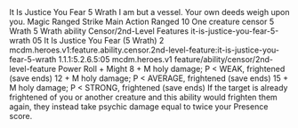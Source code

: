 <ability>
  <name>It Is Justice You Fear</name>
  <cost>5 Wrath</cost>
  <flavor>I am but a vessel. Your own deeds weigh upon you.</flavor>
  <keywords>
    <keyword>Magic</keyword>
    <keyword>Ranged</keyword>
    <keyword>Strike</keyword>
  </keywords>
  <type>Main Action</type>
  <distance>Ranged 10</distance>
  <target>One creature</target>
  <metadata>
    <class>censor</class>
    <cost>5 Wrath</cost>
    <cost_amount>5</cost_amount>
    <cost_resource>Wrath</cost_resource>
    <feature_type>ability</feature_type>
    <file_dpath>Censor/2nd-Level Features</file_dpath>
    <item_id>it-is-justice-you-fear-5-wrath</item_id>
    <item_index>05</item_index>
    <item_name>It Is Justice You Fear (5 Wrath)</item_name>
    <level>2</level>
    <scc>mcdm.heroes.v1:feature.ability.censor.2nd-level-feature:it-is-justice-you-fear-5-wrath</scc>
    <scdc>1.1.1:5.2.6.5:05</scdc>
    <source>mcdm.heroes.v1</source>
    <type>feature/ability/censor/2nd-level-feature</type>
  </metadata>
  <effects>
    <effect type="roll">
      <roll>Power Roll + Might</roll>
      <t1>8 + M holy damage; P &lt; WEAK, frightened (save ends)</t1>
      <t2>12 + M holy damage; P &lt; AVERAGE, frightened (save ends)</t2>
      <t3>15 + M holy damage; P &lt; STRONG, frightened (save ends)</t3>
    </effect>
    <effect type="mundane">If the target is already frightened of you or another creature and this ability would frighten them again, they instead take psychic damage equal to twice your Presence score.</effect>
  </effects>
</ability>
